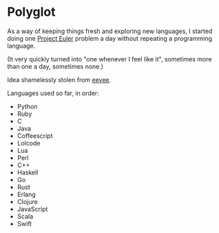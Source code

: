 # Polyglot

As a way of keeping things fresh and exploring new languages, I started doing one [Project Euler](https://projecteuler.net/) problem a day without repeating a programming language.

(It very quickly turned into "one whenever I feel like it", sometimes more than one a day, sometimes none.)

Idea shamelessly stolen from [eevee](https://github.com/eevee).

Languages used so far, in order:
* Python
* Ruby
* C
* Java
* Coffeescript
* Lolcode
* Lua
* Perl
* C++
* Haskell
* Go
* Rust
* Erlang
* Clojure
* JavaScript
* Scala
* Swift
